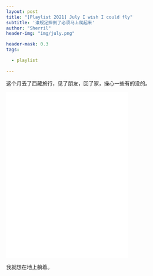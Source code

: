 ```yaml
---
layout: post
title: "[Playlist 2021] July I wish I could fly"
subtitle: '谁规定摔倒了必须马上爬起来'
author: "Sherril"
header-img: "img/july.png"

header-mask: 0.3
tags:

  - playlist
  
---
```


这个月去了西藏旅行，见了朋友，回了家，操心一些有的没的。

<iframe frameborder="no" border="0" marginwidth="0" marginheight="0" width=330 height=450 src="//music.163.com/outchain/player?type=0&id=6886525331&auto=1&height=430"></iframe>

我就想在地上躺着。